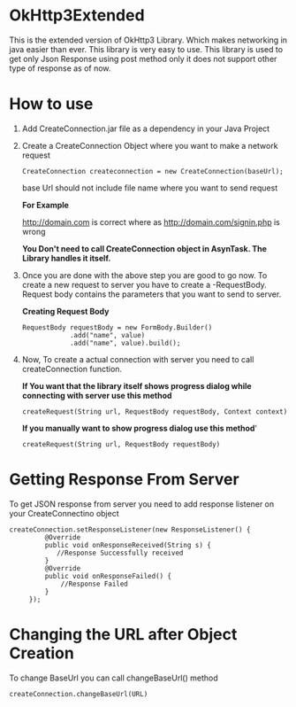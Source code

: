 # OkHttp3Extended

This is the extended version of OkHttp3 Library. Which makes networking in java easier than ever. This library is very easy to use. This library is used to get only Json Response using post method only it does not support other type of response as of now.

# How to use
1. Add CreateConnection.jar file as a dependency in your Java Project
2. Create a CreateConnection Object where you want to make a network request

   ```CreateConnection createconnection = new CreateConnection(baseUrl);```
   
   base Url should not include file name where you want to send request
   
   **For  Example**
   
   http://domain.com is correct where as http://domain.com/signin.php is wrong
   
   **You Don't need to call CreateConnection object in AsynTask. The Library handles it itself.**
3. Once you are done with the above step you are good to go now. To create a new request to server you have to create a -RequestBody. Request body contains the parameters that you want to send to server.

   **Creating Request Body**
   
    ```
    RequestBody requestBody = new FormBody.Builder()
                .add("name", value)
                .add("name", value).build();
    ```
               
4. Now, To create a actual connection with server you need to call createConnection function.

   **If You want that the library itself shows progress dialog while connecting with server use this method**
     
     ```
     createRequest(String url, RequestBody requestBody, Context context)
     ```

   **If you manually want to show progress dialog use this method**'
     
     ```
     createRequest(String url, RequestBody requestBody)
     ```
     
# Getting Response From Server

To get JSON response from server you need to add response listener on your CreateConnectino object
  
   ```
   createConnection.setResponseListener(new ResponseListener() {     
            @Override
            public void onResponseReceived(String s) {
               //Response Successfully received
            }
            @Override
            public void onResponseFailed() {
                //Response Failed
            }
        });
   ```
# Changing the URL after Object Creation
 
To change BaseUrl you can call changeBaseUrl() method

```createConnection.changeBaseUrl(URL)```
